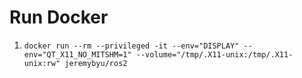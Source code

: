 


# Run Docker


1. `docker run --rm --privileged -it --env="DISPLAY" --env="QT_X11_NO_MITSHM=1" --volume="/tmp/.X11-unix:/tmp/.X11-unix:rw" jeremybyu/ros2`